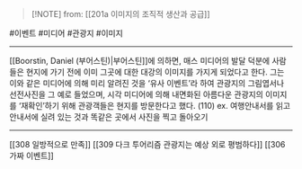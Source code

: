  > [!NOTE] from: [[201a 이미지의 조직적 생산과 공급]]

#이벤트 #미디어 #관광지 #이미지 

--- 
[[Boorstin, Daniel (부어스틴)|부어스틴]]에 의하면, 매스 미디어의 발달 덕분에 사람들은 현지에 가기 전에 이미 그곳에 대한 대강의 이미지를 가지게 되었다고 한다. 그는 이와 같은 미디어에 의해 미리 알려진 것을 ‘유사 이벤트’라 하여 관광지의 그림엽서나 선전사진을 그 예로 들었으며, 시각 미디어에 의해 내면화된 아름다운 관광지의 이미지를 ‘재확인’하기 위해 관광객들은 현지를 방문한다고 했다. (110)
ex. 여행안내서를 읽고 안내서에 실려 있는 것과 똑같은 곳에서 사진을 찍고 돌아오기

--- 
[[308 일방적으로 만족]]
[[309 다크 투어리즘 관광지는 예상 외로 평범하다]]
[[306 가짜 이벤트]]